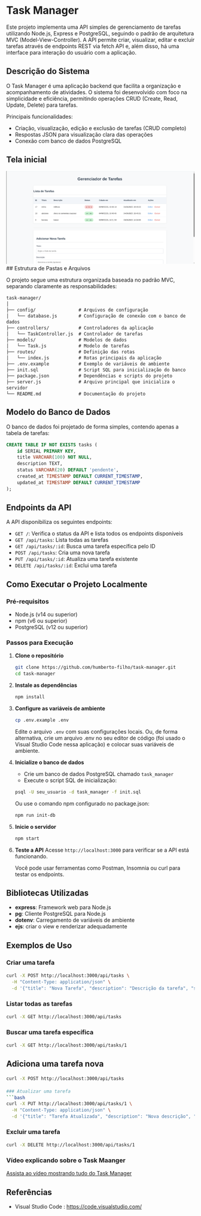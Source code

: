 # Task Manager

Este projeto implementa uma API simples de gerenciamento de tarefas utilizando Node.js, Express e PostgreSQL, seguindo o padrão de arquitetura MVC (Model-View-Controller). A API permite criar, visualizar, editar e excluir tarefas através de endpoints REST via fetch API e, além disso, há uma interface para interação do usuário com a aplicação.

## Descrição do Sistema

O Task Manager é uma aplicação backend que facilita a organização e acompanhamento de atividades. O sistema foi desenvolvido com foco na simplicidade e eficiência, permitindo operações CRUD (Create, Read, Update, Delete) para tarefas.

Principais funcionalidades:
- Criação, visualização, edição e exclusão de tarefas (CRUD completo)
- Respostas JSON para visualização clara das operações
- Conexão com banco de dados PostgreSQL

## Tela inicial
<center>
<img src="assets/tela.png">
</center>
## Estrutura de Pastas e Arquivos

O projeto segue uma estrutura organizada baseada no padrão MVC, separando claramente as responsabilidades:

```
task-manager/
│
├── config/                # Arquivos de configuração
│   └── database.js        # Configuração de conexão com o banco de dados
├── controllers/           # Controladores da aplicação
│   └── TaskController.js  # Controlador de tarefas
├── models/                # Modelos de dados
│   └── Task.js            # Modelo de tarefas
├── routes/                # Definição das rotas
│   └── index.js           # Rotas principais da aplicação
├── .env.example           # Exemplo de variáveis de ambiente
├── init.sql               # Script SQL para inicialização do banco
├── package.json           # Dependências e scripts do projeto
├── server.js              # Arquivo principal que inicializa o servidor
└── README.md              # Documentação do projeto
```

## Modelo do Banco de Dados

O banco de dados foi projetado de forma simples, contendo apenas a tabela de tarefas:

```sql
CREATE TABLE IF NOT EXISTS tasks (
    id SERIAL PRIMARY KEY,
    title VARCHAR(100) NOT NULL,
    description TEXT,
    status VARCHAR(20) DEFAULT 'pendente',
    created_at TIMESTAMP DEFAULT CURRENT_TIMESTAMP,
    updated_at TIMESTAMP DEFAULT CURRENT_TIMESTAMP
);
```

## Endpoints da API

A API disponibiliza os seguintes endpoints:

- `GET /`: Verifica o status da API e lista todos os endpoints disponíveis
- `GET /api/tasks`: Lista todas as tarefas
- `GET /api/tasks/:id`: Busca uma tarefa específica pelo ID
- `POST /api/tasks`: Cria uma nova tarefa
- `PUT /api/tasks/:id`: Atualiza uma tarefa existente
- `DELETE /api/tasks/:id`: Exclui uma tarefa

## Como Executar o Projeto Localmente

### Pré-requisitos
- Node.js (v14 ou superior)
- npm (v6 ou superior)
- PostgreSQL (v12 ou superior)

### Passos para Execução

1. **Clone o repositório**
   ```bash
   git clone https://github.com/humberto-filho/task-manager.git
   cd task-manager
   ```

2. **Instale as dependências**
   ```bash
   npm install
   ```

3. **Configure as variáveis de ambiente**
   ```bash
   cp .env.example .env
   ```
   Edite o arquivo `.env` com suas configurações locais.
   Ou, de forma alternativa, crie um arquivo .env no seu editor de código (foi usado o Visual Studio Code nessa aplicação) e colocar suas variáveis de ambiente.

4. **Inicialize o banco de dados**
   - Crie um banco de dados PostgreSQL chamado `task_manager`
   - Execute o script SQL de inicialização:
   ```bash
   psql -U seu_usuario -d task_manager -f init.sql
   ```
   Ou use o comando npm configurado no package.json:
   ```bash
   npm run init-db
   ```

5. **Inicie o servidor**
   ```bash
   npm start
   ```


6. **Teste a API**
   Acesse `http://localhost:3000` para verificar se a API está funcionando.
   
   Você pode usar ferramentas como Postman, Insomnia ou curl para testar os endpoints.

## Bibliotecas Utilizadas

- **express**: Framework web para Node.js
- **pg**: Cliente PostgreSQL para Node.js
- **dotenv**: Carregamento de variáveis de ambiente
- **ejs**: criar o view e renderizar adequadamente

## Exemplos de Uso

### Criar uma tarefa
```bash
curl -X POST http://localhost:3000/api/tasks \
  -H "Content-Type: application/json" \
  -d '{"title": "Nova Tarefa", "description": "Descrição da tarefa", "status": "pendente"}'
```

### Listar todas as tarefas
```bash
curl -X GET http://localhost:3000/api/tasks
```

### Buscar uma tarefa específica
```bash
curl -X GET http://localhost:3000/api/tasks/1
```

## Adiciona uma tarefa nova
```bash
curl -X POST http://localhost:3000/api/tasks

### Atualizar uma tarefa
```bash
curl -X PUT http://localhost:3000/api/tasks/1 \
  -H "Content-Type: application/json" \
  -d '{"title": "Tarefa Atualizada", "description": "Nova descrição", "status": "em andamento"}'
```

### Excluir uma tarefa
```bash
curl -X DELETE http://localhost:3000/api/tasks/1
```

### Vídeo explicando sobre o Task Maanger

[Assista ao vídeo mostrando tudo do Task Manager](https://youtu.be/JM0T-YaOA6g)

## Referências 
- Visual Studio Code : https://code.visualstudio.com/
